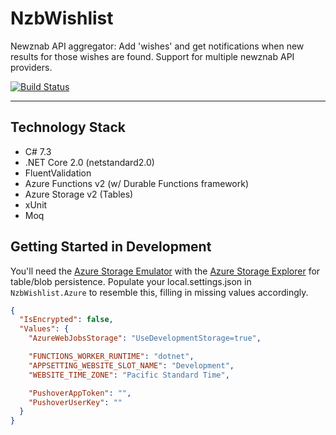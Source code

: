 # NzbWishlist

Newznab API aggregator: Add 'wishes' and get notifications when new results for those wishes are found. Support for multiple newznab API providers.

[![Build Status](https://dev.azure.com/strideriidx/NZB%20Wishlist/_apis/build/status/NZB%20Wishlist?branchName=master)](https://dev.azure.com/strideriidx/NZB%20Wishlist/_build/latest?definitionId=1&branchName=master)

----------

## Technology Stack
* C# 7.3
* .NET Core 2.0 (netstandard2.0)
* FluentValidation
* Azure Functions v2 (w/ Durable Functions framework)
* Azure Storage v2 (Tables)
* xUnit
* Moq

## Getting Started in Development
You'll need the [Azure Storage Emulator](https://docs.microsoft.com/en-us/azure/storage/common/storage-use-emulator) with the [Azure Storage Explorer](https://azure.microsoft.com/en-us/features/storage-explorer/) for table/blob persistence.
Populate your local.settings.json in `NzbWishlist.Azure` to resemble this, filling in missing values accordingly.

```json
{
  "IsEncrypted": false,
  "Values": {
    "AzureWebJobsStorage": "UseDevelopmentStorage=true",

    "FUNCTIONS_WORKER_RUNTIME": "dotnet",
    "APPSETTING_WEBSITE_SLOT_NAME": "Development",
    "WEBSITE_TIME_ZONE": "Pacific Standard Time",

    "PushoverAppToken": "",
    "PushoverUserKey": ""
  }
}
```